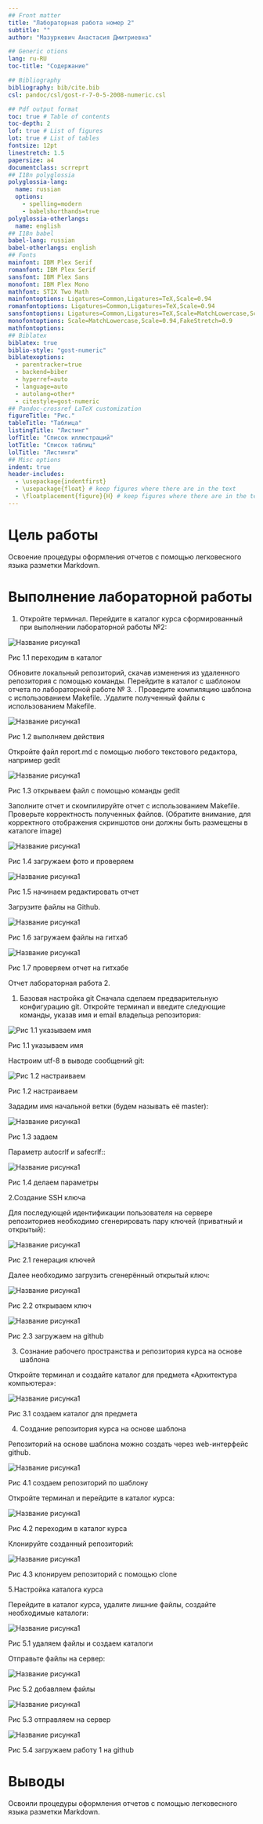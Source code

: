 ```yaml
---
## Front matter
title: "Лабораторная работа номер 2"
subtitle: ""
author: "Мазуркевич Анастасия Дмитриевна"

## Generic otions
lang: ru-RU
toc-title: "Содержание"

## Bibliography
bibliography: bib/cite.bib
csl: pandoc/csl/gost-r-7-0-5-2008-numeric.csl

## Pdf output format
toc: true # Table of contents
toc-depth: 2
lof: true # List of figures
lot: true # List of tables
fontsize: 12pt
linestretch: 1.5
papersize: a4
documentclass: scrreprt
## I18n polyglossia
polyglossia-lang:
  name: russian
  options:
	- spelling=modern
	- babelshorthands=true
polyglossia-otherlangs:
  name: english
## I18n babel
babel-lang: russian
babel-otherlangs: english
## Fonts
mainfont: IBM Plex Serif
romanfont: IBM Plex Serif
sansfont: IBM Plex Sans
monofont: IBM Plex Mono
mathfont: STIX Two Math
mainfontoptions: Ligatures=Common,Ligatures=TeX,Scale=0.94
romanfontoptions: Ligatures=Common,Ligatures=TeX,Scale=0.94
sansfontoptions: Ligatures=Common,Ligatures=TeX,Scale=MatchLowercase,Scale=0.94
monofontoptions: Scale=MatchLowercase,Scale=0.94,FakeStretch=0.9
mathfontoptions:
## Biblatex
biblatex: true
biblio-style: "gost-numeric"
biblatexoptions:
  - parentracker=true
  - backend=biber
  - hyperref=auto
  - language=auto
  - autolang=other*
  - citestyle=gost-numeric
## Pandoc-crossref LaTeX customization
figureTitle: "Рис."
tableTitle: "Таблица"
listingTitle: "Листинг"
lofTitle: "Список иллюстраций"
lotTitle: "Список таблиц"
lolTitle: "Листинги"
## Misc options
indent: true
header-includes:
  - \usepackage{indentfirst}
  - \usepackage{float} # keep figures where there are in the text
  - \floatplacement{figure}{H} # keep figures where there are in the text
---
```


# Цель работы

Освоение процедуры оформления отчетов с помощью легковесного языка разметки Markdown.

# Выполнение лабораторной работы

1. Откройте терминал. Перейдите в каталог курса сформированный при выполнении лабораторной работы №2:

![Название рисунка1](image/3.1.png)

Рис 1.1 переходим в каталог

Обновите локальный репозиторий, скачав изменения из удаленного репозитория с помощью команды. Перейдите в каталог с шаблоном отчета по лабораторной работе № 3. . Проведите компиляцию шаблона с использованием Makefile. .Удалите полученный файлы с использованием Makefile.

![Название рисунка1](image/3.2.png)

Рис 1.2 выполняем действия

Откройте файл report.md c помощью любого текстового редактора, например gedit

![Название рисунка1](image/3.3.png)

Рис 1.3 открываем файл с помощью команды gedit

Заполните отчет и скомпилируйте отчет с использованием Makefile. Проверьте корректность полученных файлов. (Обратите внимание, для корректного отображения скриншотов они должны быть размещены в каталоге image)

![Название рисунка1](image/3.4.png)

Рис 1.4 загружаем фото и проверяем

![Название рисунка1](image/3.5.png)

Рис 1.5 начинаем редактировать отчет 

Загрузите файлы на Github.

![Название рисунка1](image/3.6.png)

Рис 1.6 загружаем файлы на гитхаб


![Название рисунка1](image/3.7.png)

Рис 1.7 проверяем отчет на гитхабе



Отчет лабораторная работа 2.

1. Базовая настройка git
Сначала сделаем предварительную конфигурацию git. Откройте терминал и введите следующие команды, указав имя и email владельца репозитория:

![Рис 1.1 указываем имя](image/2.1.1.png)

Рис 1.1 указываем имя


Настроим utf-8 в выводе сообщений git:

![Рис 1.2 настраиваем](image/2.1.2.png)

Рис 1.2 настраиваем

Зададим имя начальной ветки (будем называть её master):

![Название рисунка1](image/2.1.3.png)

Рис 1.3 задаем

Параметр autocrlf и safecrlf::

![Название рисунка1](image/2.1.4.png)

Рис 1.4 делаем параметры

2.Создание SSH ключа

Для последующей идентификации пользователя на сервере репозиториев необходимо сгенерировать пару ключей (приватный и открытый):

![Название рисунка1](image/2.2.1.png)

Рис 2.1 генерация ключей

Далее необходимо загрузить сгенерённый открытый ключ:

![Название рисунка1](image/2.2.2.png)

Рис 2.2 открываем ключ

![Название рисунка1](image/2.2.3.png)

Рис 2.3 загружаем на github

3. Сознание рабочего пространства и репозитория курса на основе шаблона

Откройте терминал и создайте каталог для предмета «Архитектура компьютера»:

![Название рисунка1](image/2.3.1.png)

Рис 3.1  создаем каталог для предмета

4. Создание репозитория курса на основе шаблона

Репозиторий на основе шаблона можно создать через web-интерфейс github.

![Название рисунка1](image/2.4.1.png)

Рис 4.1 создаем репозиторий по шаблону

Откройте терминал и перейдите в каталог курса:

![Название рисунка1](image/2.4.2.png)

Рис 4.2 переходим в каталог курса

Клонируйте созданный репозиторий:

![Название рисунка1](image/2.4.3.png)

Рис 4.3 клонируем репозиторий с помощью clone

5.Настройка каталога курса

Перейдите в каталог курса, удалите лишние файлы, создайте необходимые каталоги:

![Название рисунка1](image/2.5.1.png)

Рис 5.1 удаляем файлы и создаем каталоги

Отправьте файлы на сервер:

![Название рисунка1](image/2.5.2.png)

Рис 5.2 добавляем файлы

![Название рисунка1](image/2.5.3.png)

Рис 5.3 отправляем на сервер

![Название рисунка1](image/2.5.4.png)

Рис 5.4 загружаем работу 1 на github

# Выводы

Освоили процедуры оформления отчетов с помощью легковесного языка разметки Markdown. 

